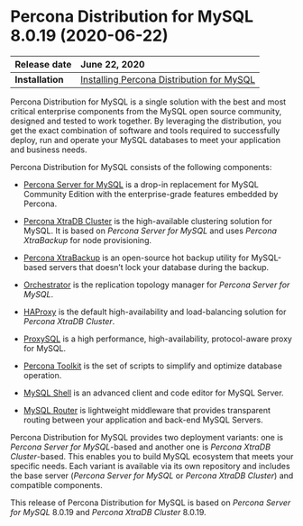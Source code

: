 # Percona Distribution for MySQL 8.0.19 (2020-06-22)


| Release date    |   June 22, 2020 |
| :-------------- | :--------------- |
|**Installation** | [Installing Percona Distribution for MySQL](installing.md)|

    
Percona Distribution for MySQL is a  single solution with the best and most critical enterprise components from the MySQL open source community, designed and tested to work together. By leveraging the distribution, you get the exact combination of software and tools required to successfully deploy, run and operate your MySQL databases to meet your application and business needs.

Percona Distribution for MySQL consists of the following components:


* [Percona Server for MySQL](https://www.percona.com/doc/percona-server/8.0/index.html) is a drop-in replacement for MySQL Community Edition with the enterprise-grade features embedded by Percona.


* [Percona XtraDB Cluster](https://www.percona.com/doc/percona-xtradb-cluster/8.0/index.html) is the high-available clustering solution for MySQL. It is based on *Percona Server for MySQL* and uses *Percona XtraBackup* for node provisioning.


* [Percona XtraBackup](https://www.percona.com/doc/percona-xtrabackup/8.0/index.html) is an open-source hot backup utility for MySQL-based servers that doesn’t lock your database during the backup.


* [Orchestrator](https://github.com/openark/orchestrator) is the replication topology manager for *Percona Server for MySQL*.


* [HAProxy](http://www.haproxy.org/) is the default high-availability and load-balancing solution for *Percona XtraDB Cluster*.


* [ProxySQL](https://proxysql.com/) is a high performance, high-availability, protocol-aware proxy for MySQL.


* [Percona Toolkit](https://www.percona.com/doc/percona-toolkit/3.0/index.html) is the set of scripts to simplify and optimize database operation.


* [MySQL Shell](https://dev.mysql.com/doc/mysql-shell/8.0/en/) is an advanced client and code editor for MySQL Server.


* [MySQL Router](https://dev.mysql.com/doc/mysql-router/8.0/en/) is lightweight middleware that provides transparent routing between your application and back-end MySQL Servers.

Percona Distribution for MySQL provides two deployment variants: one is *Percona Server for MySQL*-based and another one is *Percona XtraDB Cluster*-based. This enables you to build MySQL ecosystem that meets your specific needs. Each variant is available via its own repository and includes the base server (*Percona Server for MySQL* or *Percona XtraDB Cluster*) and compatible components.

This release of Percona Distribution for MySQL is based on *Percona Server for MySQL* 8.0.19 and *Percona XtraDB Cluster* 8.0.19.
